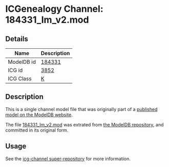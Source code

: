 # ICGenealogy Channel: 184331\_Im\_v2.mod

## Details

Name | Description
---- | -----------
ModelDB id | [184331](http://senselab.med.yale.edu/ModelDB/ShowModel.cshtml?model=184331)
ICG id | [3852](http://icg.neurotheory.ox.ac.uk/channels/1/3852)
ICG Class | [K](http://icg.neurotheory.ox.ac.uk/channels/1)

## Description

This is a single channel model file that was originally part of a [published model on the ModelDB website](http://senselab.med.yale.edu/mModelDB/ShowModel.cshtml?model=184331).

The file [184331\_Im\_v2.mod](184331_Im_v2.mod) was extrated from [the ModelDB repository](http://senselab.med.yale.edu/ModelDB/ShowModel.cshtml?model=184331), and committed in its original form.

## Usage

See the [icg-channel super-repository](https://github.com/icgenealogy/icg-channels) for more information.